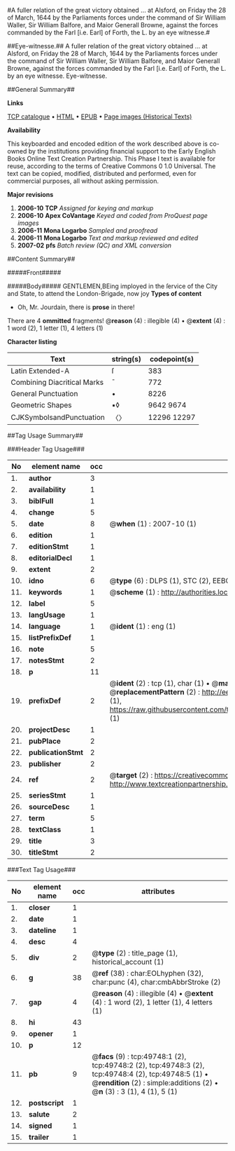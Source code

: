 #A fuller relation of the great victory obtained ... at Alsford, on Friday the 28 of March, 1644 by the Parliaments forces under the command of Sir William Waller, Sir William Balfore, and Maior Generall Browne, against the forces commanded by the Farl [i.e. Earl] of Forth, the L. by an eye witnesse.#

##Eye-witnesse.##
A fuller relation of the great victory obtained ... at Alsford, on Friday the 28 of March, 1644 by the Parliaments forces under the command of Sir William Waller, Sir William Balfore, and Maior Generall Browne, against the forces commanded by the Farl [i.e. Earl] of Forth, the L. by an eye witnesse.
Eye-witnesse.

##General Summary##

**Links**

[TCP catalogue](http://www.ota.ox.ac.uk/tcp/)  • 
[HTML](http://tei.it.ox.ac.uk/tcp/Texts-HTML/free/A26/A26036.html)  • 
[EPUB](http://tei.it.ox.ac.uk/tcp/Texts-EPUB/free/A26/A26036.epub) • 
[Page images (Historical Texts)](https://data.historicaltexts.jisc.ac.uk/view?pubId=eebo-11834063e&pageId=eebo-11834063e-49748-1)

**Availability**

This keyboarded and encoded edition of the
	       work described above is co-owned by the institutions
	       providing financial support to the Early English Books
	       Online Text Creation Partnership. This Phase I text is
	       available for reuse, according to the terms of Creative
	       Commons 0 1.0 Universal. The text can be copied,
	       modified, distributed and performed, even for
	       commercial purposes, all without asking permission.

**Major revisions**

1. __2006-10__ __TCP__ *Assigned for keying and markup*
1. __2006-10__ __Apex CoVantage__ *Keyed and coded from ProQuest page images*
1. __2006-11__ __Mona Logarbo__ *Sampled and proofread*
1. __2006-11__ __Mona Logarbo__ *Text and markup reviewed and edited*
1. __2007-02__ __pfs__ *Batch review (QC) and XML conversion*

##Content Summary##

#####Front#####

#####Body#####
GENTLEMEN,BEing imployed in the ſervice of the City and State, to attend the London-Brigade, now joy
**Types of content**

  * Oh, Mr. Jourdain, there is **prose** in there!

There are 4 **ommitted** fragments! 
 @__reason__ (4) : illegible (4)  •  @__extent__ (4) : 1 word (2), 1 letter (1), 4 letters (1)

**Character listing**


|Text|string(s)|codepoint(s)|
|---|---|---|
|Latin Extended-A|ſ|383|
|Combining             Diacritical Marks|̄|772|
|General Punctuation|•|8226|
|Geometric Shapes|▪◊|9642 9674|
|CJKSymbolsandPunctuation|〈〉|12296 12297|

##Tag Usage Summary##

###Header Tag Usage###

|No|element name|occ|attributes|
|---|---|---|---|
|1.|__author__|3||
|2.|__availability__|1||
|3.|__biblFull__|1||
|4.|__change__|5||
|5.|__date__|8| @__when__ (1) : 2007-10 (1)|
|6.|__edition__|1||
|7.|__editionStmt__|1||
|8.|__editorialDecl__|1||
|9.|__extent__|2||
|10.|__idno__|6| @__type__ (6) : DLPS (1), STC (2), EEBO-CITATION (1), OCLC (1), VID (1)|
|11.|__keywords__|1| @__scheme__ (1) : http://authorities.loc.gov/ (1)|
|12.|__label__|5||
|13.|__langUsage__|1||
|14.|__language__|1| @__ident__ (1) : eng (1)|
|15.|__listPrefixDef__|1||
|16.|__note__|5||
|17.|__notesStmt__|2||
|18.|__p__|11||
|19.|__prefixDef__|2| @__ident__ (2) : tcp (1), char (1)  •  @__matchPattern__ (2) : ([0-9\-]+):([0-9IVX]+) (1), (.+) (1)  •  @__replacementPattern__ (2) : http://eebo.chadwyck.com/downloadtiff?vid=$1&page=$2 (1), https://raw.githubusercontent.com/textcreationpartnership/Texts/master/tcpchars.xml#$1 (1)|
|20.|__projectDesc__|1||
|21.|__pubPlace__|2||
|22.|__publicationStmt__|2||
|23.|__publisher__|2||
|24.|__ref__|2| @__target__ (2) : https://creativecommons.org/publicdomain/zero/1.0/ (1), http://www.textcreationpartnership.org/docs/. (1)|
|25.|__seriesStmt__|1||
|26.|__sourceDesc__|1||
|27.|__term__|5||
|28.|__textClass__|1||
|29.|__title__|3||
|30.|__titleStmt__|2||


###Text Tag Usage###

|No|element name|occ|attributes|
|---|---|---|---|
|1.|__closer__|1||
|2.|__date__|1||
|3.|__dateline__|1||
|4.|__desc__|4||
|5.|__div__|2| @__type__ (2) : title_page (1), historical_account (1)|
|6.|__g__|38| @__ref__ (38) : char:EOLhyphen (32), char:punc (4), char:cmbAbbrStroke (2)|
|7.|__gap__|4| @__reason__ (4) : illegible (4)  •  @__extent__ (4) : 1 word (2), 1 letter (1), 4 letters (1)|
|8.|__hi__|43||
|9.|__opener__|1||
|10.|__p__|12||
|11.|__pb__|9| @__facs__ (9) : tcp:49748:1 (2), tcp:49748:2 (2), tcp:49748:3 (2), tcp:49748:4 (2), tcp:49748:5 (1)  •  @__rendition__ (2) : simple:additions (2)  •  @__n__ (3) : 3 (1), 4 (1), 5 (1)|
|12.|__postscript__|1||
|13.|__salute__|2||
|14.|__signed__|1||
|15.|__trailer__|1||
